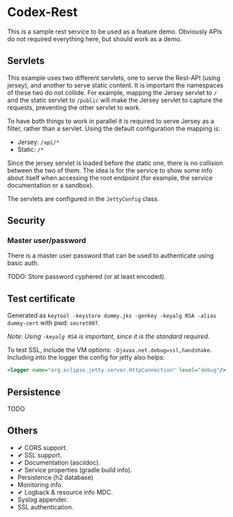 # Codex-Rest

This is a sample rest service to be used as a feature demo. Obviously APIs do not required everything here, but should 
work as a demo.

## Servlets

This example uses two different servlets, one to serve the Rest-API (using jersey), and another to serve static content.
It is important the namespaces of these two do not collide. For example, mapping the Jersey servlet to `/` and the
static servlet to `/public` will make the Jersey servlet to capture the requests, preventing the other servlet to work.

To have both things to work in parallel it is required to serve Jersey as a filter, rather than a servlet. Using the
default configuration the mapping is:

* Jersey: `/api/*`
* Static: `/*`

Since the jersey servlet is loaded before the static one, there is no collision between the two of them. The idea is
for the service to show some info about itself when accessing the root endpoint (for example, the service documentation
or a sandbox).

The servlets are configured in the `JettyConfig` class. 

## Security

### Master user/password

There is a master user password that can be used to authenticate using basic auth.

TODO: Store password cyphered (or at least encoded).

## Test certificate

Generated as `keytool -keystore dummy.jks -genkey -keyalg RSA -alias dummy-cert` with pwd: `secret007`.

_Note: Using `-keyalg RSA` is important, since it is the standard required._

To test SSL, include the VM options: `-Djavax.net.debug=ssl,handshake`. Including into the logger the config for
jetty also helps:
```xml
<logger name="org.eclipse.jetty.server.HttpConnection" level="debug"/>
```

## Persistence 

TODO

## Others

* ✔ CORS support.
* ✔ SSL support.
* ✔ Documentation (asciidoc).
* ✔ Service properties (gradle build info).
* Persistence (h2 database)
* Monitoring info.
* ✔ Logback & resource info MDC.
* Syslog appender.
* SSL authentication.
